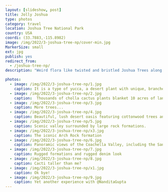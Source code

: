 ```yaml
---
layout: [slideshow, post]
title: Jolly Joshua
type: photos
category: travel
location: Joshua Tree National Park
country: USA
coordi: (33.7883,-115.8982)
image: /img/2022/3-joshua-tree-np/cover-min.jpg
MarkerSize: small
ext: jpg
publish: yes
redirect_from:  
  - /joshua-tree-np/       
description: "Weird flora like twisted and bristled Joshua Trees along with barbed cholla cacti somehow blooming in the desert. The name of the national park is derived from distinctive Joshua Tree, a tall-growing variety of the yucca genus that grows prevalently within its boundaries."

photos:
  - image: /img/2022/3-joshua-tree-np/1.jpg
    caption: It is a type of yucca, a desert plant with unique, branched, and often spiky leaves, known for its resilience and adaptation to arid environments.
  - image: /img/2022/3-joshua-tree-np/2.jpg
    caption:  Thousands of cholla cactus plants blanket 10 acres of land here.. The Cholla Cactus Garden is in the Pinto Basin, part of the transition zone between the Colorado and Mojave Deserts
  - image: /img/2022/3-joshua-tree-np/3.jpg
    caption: More trees...
  - image: /img/2022/3-joshua-tree-np/4.jpg
    caption: Beautiful, lush desert oasis featuring cottonwood trees and California fan palms, some of which are over 100 years ol
  - image: /img/2022/3-joshua-tree-np/5.jpg
    caption: Scenic valley surrounded by large rock formations.
  - image: /img/2022/3-joshua-tree-np/x3.jpg
    caption: The iconic Arch Rock formation
  - image: /img/2022/3-joshua-tree-np/6.jpg
    caption: Panoramic views of the Coachella Valley, including the San Andreas Fault, and surrounding mountain ranges.
  - image: /img/2022/3-joshua-tree-np/7.jpg
    caption: Rugged formations and rugged denim look
  - image: /img/2022/3-joshua-tree-np/8.jpg
    caption: Cacti taller than me?
  - image: /img/2022/3-joshua-tree-np/x1.jpg
    caption: Ok bye!
  - image: /img/2022/3-joshua-tree-np/9.jpg
    caption: Yet another experience with @NanditaGupta
---
```

